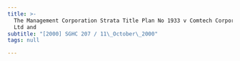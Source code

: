```yaml
---
title: >-
  The Management Corporation Strata Title Plan No 1933 v Comtech Corporation Pte
  Ltd and
subtitle: "[2000] SGHC 207 / 11\_October\_2000"
tags: null

---
```



